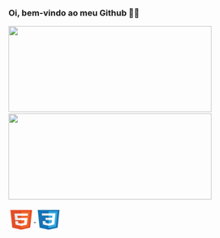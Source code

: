### Oi, bem-vindo ao meu Github 👨‍💻 
 <div>
   <a href="https://github.com/henrique-leandro">
   <img height="170em" width="400"src="https://github-readme-stats.vercel.app/api?username=henrique-leandro&show_icons=true&theme=dracula&include_all_commits=true&count_private=true"/>
   <img height="170em" width="400" src="https://github-readme-stats.vercel.app/api/top-langs/?username=henrique-leandro&layout=compact&langs_count=7&theme=dracula"/>
 </div>
<div style="display: inline_block"><br>
  <img align="center" alt="henrique-HTML" height="40" width="50" src="https://raw.githubusercontent.com/devicons/devicon/master/icons/html5/html5-original.svg">
  <img align="center" alt="henrique-CSS" height="40" width="50" src="https://raw.githubusercontent.com/devicons/devicon/master/icons/css3/css3-original.svg">
</div>

 ##
